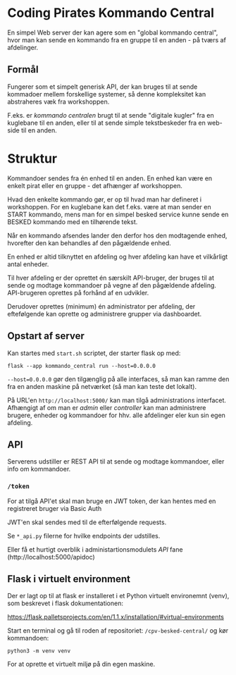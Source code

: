 # Coding Pirates Kommando Central

En simpel Web server der kan agere som en "global kommando central", hvor man kan sende en kommando fra en gruppe til en
anden - på tværs af afdelinger.

## Formål

Fungerer som et simpelt generisk API, der kan bruges til at sende kommadoer mellem forskellige systemer, så denne
kompleksitet kan abstraheres væk fra workshoppen.

F.eks. er _kommando centralen_  brugt til at sende "digitale kugler" fra en kuglebane til en anden, eller til at sende
simple tekstbeskeder fra en web-side til en anden.

# Struktur

Kommandoer sendes fra én enhed til en anden. En enhed kan være en enkelt pirat eller en gruppe - det afhænger af
workshoppen.

Hvad den enkelte kommando gør, er op til hvad man har defineret i workshoppen. For en kuglebane kan det f.eks. være at
man sender en START kommando, mens man for en simpel besked service kunne sende en BESKED kommando med en tilhørende
tekst.

Når en kommando afsendes lander den derfor hos den modtagende enhed, hvorefter den kan behandles af den pågældende
enhed.

En enhed er altid tilknyttet en afdeling og hver afdeling kan have et vilkårligt antal enheder.

Til hver afdeling er der oprettet én særskilt API-bruger, der bruges til at sende og modtage kommandoer på vegne af den pågældende
afdeling. API-brugeren oprettes på forhånd af en udvikler.

Derudover oprettes (minimum) én administrator per afdeling, der eftefølgende kan oprette og administrere grupper via
dashboardet.

## Opstart af server

Kan startes med `start.sh` scriptet, der starter flask op med:

`flask --app kommando_central run --host=0.0.0.0`

`--host=0.0.0.0` gør den tilgænglig på alle interfaces, så man kan ramme den fra en anden maskine på netværket (så man
kan teste det lokalt).

På URL'en `http://localhost:5000/` kan man tilgå administrations interfacet. Afhængigt af om man er _admin_ eller
_controller_ kan man administrere brugere, enheder og kommandoer for hhv. alle afdelinger eler kun sin egen afdeling.

## API

Serverens udstiller er REST API til at sende og modtage kommandoer, eller info om kommandoer.

### `/token`

For at tilgå API'et skal man bruge en JWT token, der kan hentes med en registreret bruger via Basic Auth

JWT'en skal sendes med til de efterfølgende requests.

Se `*_api.py` filerne for hvilke endpoints der udstilles.

Eller få et hurtigt overblik i administartionsmodulets _API_ fane (http://localhost:5000/apidoc)

## Flask i virtuelt environment

Der er lagt op til at flask er installeret i et Python virtuelt environemnt (venv), som beskrevet i flask
dokumentationen:

https://flask.palletsprojects.com/en/1.1.x/installation/#virtual-environments

Start en terminal og gå til roden af repositoriet: `/cpv-besked-central/` og kør kommandoen:

`python3 -m venv venv`

For at oprette et virtuelt miljø på din egen maskine.
